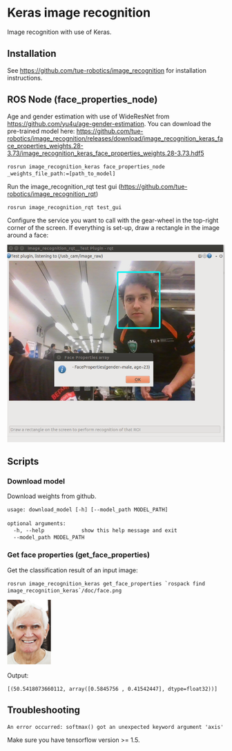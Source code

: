 # Keras image recognition

Image recognition with use of Keras.

## Installation

See https://github.com/tue-robotics/image_recognition for installation instructions.

## ROS Node (face_properties_node)

Age and gender estimation with use of WideResNet from https://github.com/yu4u/age-gender-estimation. You can download the pre-trained model here: https://github.com/tue-robotics/image_recognition/releases/download/image_recognition_keras_face_properties_weights.28-3.73/image_recognition_keras_face_properties_weights.28-3.73.hdf5
```
rosrun image_recognition_keras face_properties_node _weights_file_path:=[path_to_model]
```

Run the image_recognition_rqt test gui (https://github.com/tue-robotics/image_recognition_rqt)

    rosrun image_recognition_rqt test_gui

Configure the service you want to call with the gear-wheel in the top-right corner of the screen. If everything is set-up, draw a rectangle in the image around a face:

![Wide ResNet](doc/wide_resnet_test.png)

## Scripts

### Download model

Download weights from github.

```
usage: download_model [-h] [--model_path MODEL_PATH]

optional arguments:
  -h, --help            show this help message and exit
  --model_path MODEL_PATH
```

### Get face properties (get_face_properties)

Get the classification result of an input image:

```
rosrun image_recognition_keras get_face_properties `rospack find image_recognition_keras`/doc/face.png
```

![Example](doc/face.png)

Output:

    [(50.5418073660112, array([0.5845756 , 0.41542447], dtype=float32))]

## Troubleshooting

```
An error occurred: softmax() got an unexpected keyword argument 'axis'
```

Make sure you have tensorflow version >= 1.5.
